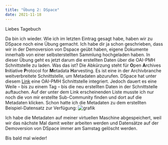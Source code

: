 ```yaml
---
title: "Übung 2: DSpace"
date: 2021-11-18
---
```


Liebes Tagebuch

Da bin ich wieder. Wie ich im letzten Eintrag gesagt habe, haben wir zu DSpace noch eine Übung gemacht. Ich habe dir ja schon geschrieben, dass wir in der Demoversion von Dspace geübt haben, eigene Dokumente innerhalb von einer selbsterstellten Sammlung hochgeladen haben. In dieser Übung geht es jetzt darum die erstellten Daten über die OAI-PMH Schnittstelle zu laden. Was das ist? Die Abkürzung steht für **O**pen **A**rchives **I**nitiative **P**rotocol for **M**etadata **H**arvesting. Es ist eine in der Archivbranche weitverbreitete Schnittstelle, um Metadaten abzurufen. DSpace hat unter diesem [Link](https://demo.dspace.org/oai/request?verb=ListSets) eine OAI-PMH Schnittstelle integriert. Jedoch dauert es eine Weile – bis zu einem Tag – bis die neu erstellten Daten in der Schnittstelle auftauchen. Auf der unter dem Link erscheinenden Liste musste ich nur noch die von mir erstellte Sub-Community finden und dort auf die Metadaten klicken. Schon hatte ich die Metadaten zu dem erstellten Beispiel-Datensatz zur Verfügung:
![grafik](https://user-images.githubusercontent.com/90834649/144265051-aac5aee9-ca6d-402d-b04e-3ca9e82f14ed.png)

Ich habe die Metadaten auf meiner virtuellen Maschine abgespeichert, weil wir das nächste Mal damit weiter arbeiten werden und Datensätze auf der Demoversion von DSpace immer am Samstag gelöscht werden.

Bis bald mal wieder!
